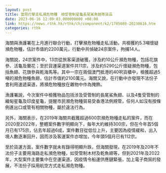 ```yaml
---
layout: post
title: 當局打擊走私瀕危物種　檢受管制星龜長尾鯊魚翅等貨品
date: 2023-06-16 12:09:03.000000000 +08:00
link: https://news.rthk.hk/rthk/ch/component/k2/1705089-20230616.htm
categories: rthk
---
```


海關與漁護署在上月進行聯合行動，打擊瀕危物種走私活動，共檢獲約5.3噸懷疑瀕危物種，估計市值約2200萬元，行動中共偵破24宗案件，拘捕14人。

海關說，24宗案件中，13宗從旅客渠道破獲，涉及約10公斤瀕危物種，包括花旗參、活龜及蘭花；至於貨運渠道案件共11宗，涉及約5290公斤懷疑瀕危物種，包括魚翅、花旗參與乾海馬等。其中一宗在兩個澳門抵港的40呎貨櫃中，檢獲超過5噸的瀕危物種魚翅，估計市值約2100萬元。海關又說，在行動中亦發現不法份子會利用速遞渠道，將瀕危物種放在雜物中作為掩飾。

漁護署說，今次案件中檢獲物品包括涉及受管制的長尾鯊魚翅、以及4隻受管制的緬甸星龜及印度星龜，提醒市民瀕危物種貿易受香港法例規管，任何人如沒有按條例進出口或管有相關物種，屬於違法行為。

另外，海關表示，在2019年海關共截獲超過600宗瀕危物種走私的案件，而在2020至2022年，整體案件數字明顯向下，每年大約維持300宗，但在今年首5個月已有175宗，佔去年超過6成，案件數目從低位上升，主要因為疫情緩和，出入境人數逐漸回升，因而涉及客運案件亦增加，今年頭5個月已有112宗。

至於貨運方面，案件數字就未有錄得明顯升跌，但海關發現，在2019年及20年不法份子主要用海路走私瀕危物種，如受管制木材及乾魚翅等，但到2021年及2022年，大型案件主要集中在空運渠道，因疫情令船運供應鏈緊張，加上電子商貿的發展，不法份子採用航空方式走私瀕危物種。
